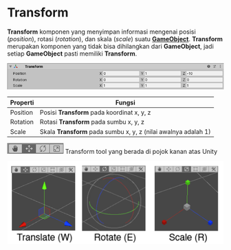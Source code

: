 # Transform

**Transform** komponen yang menyimpan informasi mengenai posisi (*position*), rotasi (*rotation*), 
dan skala (*scale*) suatu [**GameObject**](https://github.com/XnoahR/ITClubGameDev/blob/main/ScriptMaterial/Game%20Object.md). 
**Transform** merupakan komponen yang tidak bisa 
dihilangkan dari **GameObject**, jadi setiap **GameObject** pasti memiliki **Transform**.

![Transform Image](https://github.com/XnoahR/ITClubGameDev/blob/main/ScriptMaterial/Pictures/TransformExample4.png)

|Properti   |Fungsi                                                           |
|-----------|-----------------------------------------------------------------|
|Position   |Posisi **Transform** pada koordinat x, y, z                      |
|Rotation   |Rotasi **Transform** pada sumbu x, y, z                          |     
|Scale      |Skala **Transform** pada sumbu x, y, z (nilai awalnya adalah 1)  |

![Transform Tool](https://github.com/XnoahR/ITClubGameDev/blob/main/ScriptMaterial/Pictures/Transform-Tools.png) Transform tool yang berada di pojok kanan atas Unity

![Transform Gizmos](https://github.com/XnoahR/ITClubGameDev/blob/main/ScriptMaterial/Pictures/TransformGizmo35.png)

